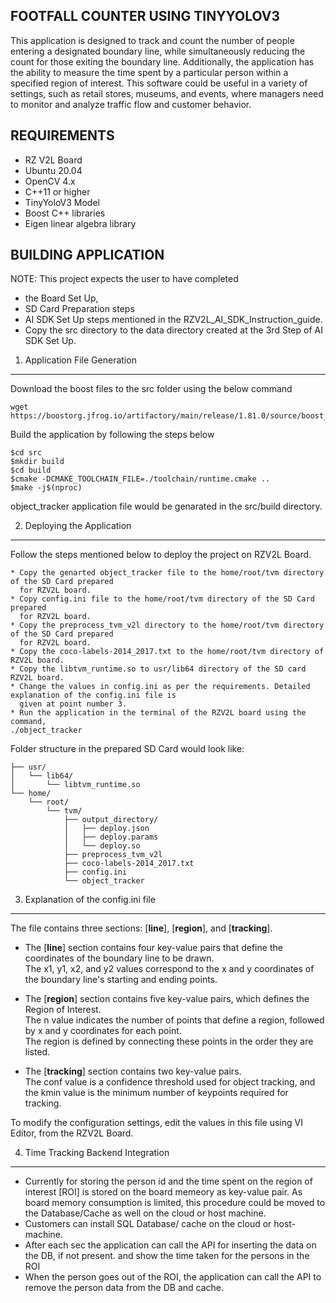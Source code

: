 FOOTFALL COUNTER USING TINYYOLOV3
---------------------------------

This application is designed to track and count the number of people entering a designated boundary line,
while simultaneously reducing the count for those exiting the boundary line. Additionally, the application 
has the ability to measure the time spent by a particular person within a specified region of interest. 
This software could be useful in a variety of settings, such as retail stores, museums, and events,
where managers need to monitor and analyze traffic flow and customer behavior.


REQUIREMENTS
------------

- RZ V2L Board
- Ubuntu 20.04
- OpenCV 4.x
- C++11 or higher
- TinyYoloV3 Model
- Boost C++ libraries
- Eigen linear algebra library


BUILDING APPLICATION
--------------------

NOTE: This project expects the user to have completed 
- the Board Set Up, 
- SD Card Preparation steps 
- AI SDK Set Up steps mentioned in the RZV2L_AI_SDK_Instruction_guide.
- Copy the src directory to the data directory created at the 3rd Step of AI SDK Set Up.

1. Application File Generation
******************************

Download the boost files to the src folder using the below command

``` 
wget https://boostorg.jfrog.io/artifactory/main/release/1.81.0/source/boost_1_81_0.tar.bz2
```
Build the application by following the steps below
```
$cd src
$mkdir build
$cd build
$cmake -DCMAKE_TOOLCHAIN_FILE=./toolchain/runtime.cmake ..
$make -j$(nproc)
```
object_tracker application file would be genarated in the src/build directory.


2. Deploying the Application
****************************

Follow the steps mentioned below to deploy the project on RZV2L Board.

    * Copy the genarted object_tracker file to the home/root/tvm directory of the SD Card prepared
      for RZV2L board.
    * Copy config.ini file to the home/root/tvm directory of the SD Card prepared
      for RZV2L board.
    * Copy the preprocess_tvm_v2l directory to the home/root/tvm directory of the SD Card prepared
      for RZV2L board.
    * Copy the coco-labels-2014_2017.txt to the home/root/tvm directory of RZV2L board.
    * Copy the libtvm_runtime.so to usr/lib64 directory of the SD card RZV2L board.
    * Change the values in config.ini as per the requirements. Detailed explanation of the config.ini file is 
      given at point number 3.
    * Run the application in the terminal of the RZV2L board using the command,
	./object_tracker

Folder structure in the prepared SD Card would look like:
```
├── usr/
│   └── lib64/
│       └── libtvm_runtime.so
└── home/
    └── root/
        └── tvm/
            ├── output_directory/
            │   ├── deploy.json
            │   ├── deploy.params
            │   └── deploy.so
            ├── preprocess_tvm_v2l
            ├── coco-labels-2014_2017.txt
            ├── config.ini
            └── object_tracker

```

3. Explanation of the config.ini file
**************************************

The file contains three sections: [**line**], [**region**], and [**tracking**].


- The [**line**] section contains four key-value pairs that define the coordinates of the boundary line to be drawn.\
The x1, y1, x2, and y2 values correspond to the x and y coordinates of the boundary line's
starting and ending points.

- The [**region**] section contains five key-value pairs, which defines the Region of Interest.\
The n value indicates the number of points that define a region, followed by x and y coordinates
for each point.\
The region is defined by connecting these points in the order they are listed.

- The [**tracking**] section contains two key-value pairs.\
The conf value is a confidence threshold used for object tracking, and the kmin value is the minimum number 
of keypoints required for tracking.

To modify the configuration settings, edit the values in this file using VI Editor, from the RZV2L Board.

4. Time Tracking Backend Integration
*************************************

- Currently for storing the person id and the time spent on the region of interest [ROI] is stored on the board memeory as key-value pair. As board memory consumption is limited, this procedure could be moved to the Database/Cache as well on the cloud or host machine.
- Customers can install SQL Database/ cache on the cloud or host-machine. 
- After each sec the application can call the API for inserting the data on the DB, if not present. and show the time taken for the persons in the ROI
- When the person goes out of the ROI, the application can call the API to remove the person data from the DB and cache.
